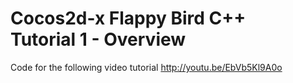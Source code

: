 Cocos2d-x Flappy Bird C++ Tutorial 1 - Overview
===============================================

Code for the following video tutorial http://youtu.be/EbVb5Kl9A0o

